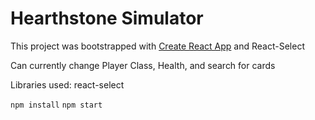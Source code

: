 # Hearthstone Simulator

This project was bootstrapped with [Create React App](https://github.com/facebook/create-react-app) and React-Select

Can currently change Player Class, Health, and search for cards

Libraries used: react-select

`npm install`
`npm start`